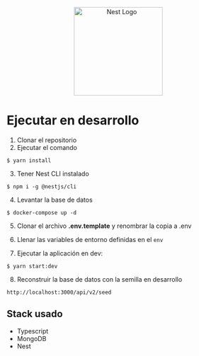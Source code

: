 <p align="center">
  <a href="http://nestjs.com/" target="blank"><img src="https://nestjs.com/img/logo-small.svg" width="200" alt="Nest Logo" /></a>
</p>

# Ejecutar en desarrollo
1. Clonar el repositorio
2. Ejecutar el comando
```
$ yarn install
```
3. Tener Nest CLI instalado
```
$ npm i -g @nestjs/cli
```

4. Levantar la base de datos
```
$ docker-compose up -d
```

5. Clonar el archivo __.env.template__ y renombrar la copia a .env

6. Llenar las variables de entorno definidas en el ```env```

7. Ejecutar la aplicación en dev: 
```
$ yarn start:dev
```

8. Reconstruir la base de datos con la semilla en desarrollo
```
http://localhost:3000/api/v2/seed
```

## Stack usado
* Typescript
* MongoDB
* Nest

